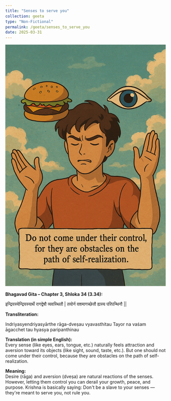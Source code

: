 ```yaml
---
title: "Senses to serve you"
collection: geeta
type: "Non-Fictional"
permalink: /geeta/senses_to_serve_you
date: 2025-03-31
---
```



![png](../images/shlok_3_34.png)

**Bhagavad Gita – Chapter 3, Shloka 34 (3.34):**    

इन्द्रियस्येन्द्रियस्यार्थे रागद्वेषौ व्यवस्थितौ |
तयोर्न वशमागच्छेत्तौ ह्यस्य परिपन्थिनौ ||

**Transliteration:**    

Indriyasyendriyasyārthe rāga-dveṣau vyavasthitau
Tayor na vaśam āgacchet tau hyasya paripanthinau

**Translation (in simple English):**     
Every sense (like eyes, ears, tongue, etc.) naturally feels attraction and aversion toward its objects (like sight, sound, taste, etc.). But one should not come under their control, because they are obstacles on the path of self-realization.

**Meaning:**    
Desire (rāga) and aversion (dveṣa) are natural reactions of the senses. However, letting them control you can derail your growth, peace, and purpose. Krishna is basically saying: Don't be a slave to your senses — they're meant to serve you, not rule you.
